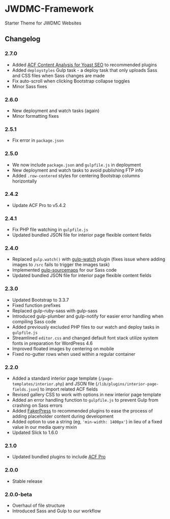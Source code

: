 # JWDMC-Framework

Starter Theme for JWDMC Websites


## Changelog
### 2.7.0
- Added [ACF Content Analysis for Yoast SEO](https://wordpress.org/plugins/acf-content-analysis-for-yoast-seo/) to recommended plugins
- Added `deploystyles` Gulp task - a deploy task that only uploads Sass and CSS files when Sass changes are made
- Fix auto-scroll when clicking Bootstrap collapse toggles
- Minor Sass fixes

### 2.6.0
- New deployment and watch tasks (again)
- Minor formatting fixes

### 2.5.1
- Fix error in `package.json`

### 2.5.0
- We now include `package.json` and `gulpfile.js` in deployment
- New deployment and watch tasks to avoid publishing FTP info
- Added `.row-centered` styles for centering Bootstrap columns horizontally

### 2.4.2
- Update ACF Pro to v5.4.2

### 2.4.1
- Fix PHP file watching in `gulpfile.js`
- Updated bundled JSON file for interior page flexible content fields

### 2.4.0
- Replaced `gulp.watch()` with [gulp-watch](https://www.npmjs.com/package/gulp-watch) plugin (fixes issue where adding images to `/src` fails to trigger the images task)
- Implemented [gulp-sourcemaps](https://www.npmjs.com/package/gulp-sourcemaps) for our Sass code
- Updated bundled JSON file for interior page flexible content fields

### 2.3.0
- Updated Bootstrap to 3.3.7
- Fixed function prefixes
- Replaced gulp-ruby-sass with gulp-sass
- Introduced gulp-plumber and gulp-notify for easier error handling when compiling Sass code
- Added previously excluded PHP files to our watch and deploy tasks in `gulpfile.js`
- Streamlined `editor.css` and changed default font stack utilize system fonts in preparation for WordPress 4.6
- Improved floated images by centering on mobile
- Fixed no-gutter rows when used within a regular container

### 2.2.0
- Added a standard interior page template (`/page-templates/interior.php`) and JSON file (`/lib/plugins/interior-page-fields.json`) to import related ACF fields
- Revised gallery CSS to work with options in new interior page template
- Added an error handling function to `gulpfile.js` to prevent Gulp from crashing on Sass errors
- Added [FakerPress](https://wordpress.org/plugins/fakerpress/) to recommended plugins to ease the process of adding placeholder content during development
- Added option to use a string (eg, `'min-width: 1400px'`) in lieu of a fixed value in our media query mixin
- Updated Slick to 1.6.0

### 2.1.0
- Updated bundled plugins to include [ACF Pro](https://www.advancedcustomfields.com/pro/)

### 2.0.0
- Stable release

### 2.0.0-beta
- Overhaul of file structure
- Introduced Sass and Gulp to our workflow
